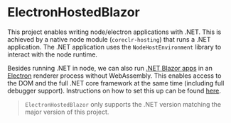 # ElectronHostedBlazor

This project enables writing node/electron applications with .NET.
This is achieved by a native node module (`coreclr-hosting`) that runs a .NET application.
The .NET application uses the `NodeHostEnvironment` library to interact with the node runtime.

Besides running .NET in node, we can also run [.NET Blazor apps](https://dotnet.microsoft.com/apps/aspnet/web-apps/blazor) in an [Electron](https://electronjs.org/) renderer process without WebAssembly.
This enables access to the DOM and the full .NET core framework at the same time (including full debugger support).
Instructions on how to set this up can be found [here](https://github.com/sanosdole/nodeclrhost/blob/master/docs/electron-blazor-setup.md).

> `ElectronHostedBlazor` only supports the .NET version matching the major version of this project.
